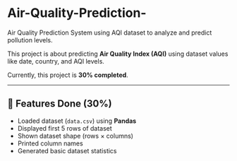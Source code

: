 # Air-Quality-Prediction-
Air Quality Prediction System using AQI dataset to analyze and predict pollution levels.

This project is about predicting **Air Quality Index (AQI)** using dataset values like date, country, and AQI levels.  

Currently, this project is **30% completed**.  

---

## 📌 Features Done (30%)  
- Loaded dataset (`data.csv`) using **Pandas**  
- Displayed first 5 rows of dataset  
- Shown dataset shape (rows × columns)  
- Printed column names  
- Generated basic dataset statistics  


